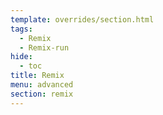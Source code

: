 ```yaml
---
template: overrides/section.html
tags:
  - Remix
  - Remix-run
hide:
  - toc
title: Remix
menu: advanced
section: remix
---
```


